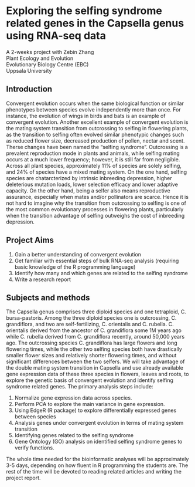 # Exploring the selfing syndrome related genes in the Capsella genus using RNA-seq data

A 2-weeks project with Zebin Zhang \
Plant Ecology and Evolution \
Evolutionary Biology Centre (EBC) \
Uppsala University

## Introduction
Convergent evolution occurs when the same biological function or similar phenotypes between species evolve independently more than once. For instance, the evolution of wings in birds and bats is an example of convergent evolution. Another excellent example of convergent evolution is the mating system transition from outcrossing to selfing in flowering plants, as the transition to selfing often evolved similar phenotypic changes such as reduced flower size, decreased production of pollen, nectar and scent. Therse changes have been named the “selfing syndrome”.
Outcrossing is a prevalent reproduction mode in plants and animals, while selfing mating occurs at a much lower frequency; however, it is still far from negligible. Across all plant species, approximately 11% of species are solely selfing, and 24% of species have a mixed mating system. On the one hand, selfing species are chatarcterized by intrinsic inbreeding depression, higher deleterious mutation loads, lower selection efficacy and  lower adaptive capacity. On the other hand, being a selfer also means reproductive assurance, especially when mates and/or pollinators are scarce. Hence it is not hard to imagine why the transition from outcrossing to selfing is one of the most common evolutionary processes in flowering plants, particularly when the transition advantage of selfing outweighs the cost of inbreeding depression.

## Project Aims
1.	Gain a better understanding of convergent evolution
2.	Get familiar with essential steps of bulk RNA-seq analysis (requiring basic knowledge of the R programming language)
3.	Identify how many and which genes are related to the selfing syndrome
4.	Write a research report

## Subjects and methods

The Capsella genus comprises three diploid species and one tetraploid, C. bursa-pastoris. Among the three diploid species one is outcrossing, C. grandiflora, and two are self-fertilizing, C. orientalis and C. rubella. C. orientalis derived from the ancestor of C. grandiflora some 1M years ago while C. rubella derived from C. grandiflora recently, around 50,000 years ago. The outcrossing species C. grandiflora has large flowers and long flowering times, while the other two selfing species both have drastically smaller flower sizes and relatively shorter flowering times, and without significant differences between the two selfers.
We  will take advantage of the double mating system transition in Capsella and use already available gene expression data of these three species in flowers, leaves and roots, to explore the genetic basis of convergent evolution and identify selfing syndrome related genes.
The primary analysis steps include:
1.	Normalize gene expression data across species.
2.	Perform PCA to explore the main variance in gene expression.
3.	Using EdgeR (R package) to explore differentially expressed genes between species
4.	Analysis genes under convergent evolution in terms of mating system transition
5.	Identifying genes related to the selfing syndrome
6.	Gene Ontology (GO) analysis on identified selfing syndrome genes to verify functions.

The whole time needed for the bioinformatic analyses will be approximately 3-5 days, depending on how fluent in R programming the students are. The rest of the time will be devoted to reading related articles and writing the project report.
